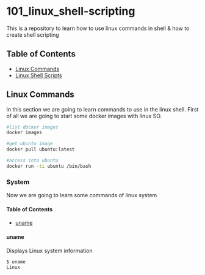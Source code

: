 # 101_linux_shell-scripting
This is a repository to learn how to use linux commands in shell &amp; how to create shell scripting

## Table of Contents

* [Linux Commands](#linux-commands)
* [Linux Shell Scripts](#linux-shell-scripts)

## Linux Commands
In this section we are going to learn commands to use in the linux shell. First of all we are going to start some docker images with linux SO.

```sh
#list docker images
docker images

#get ubuntu image
docker pull ubuntu:latest

#access into ubuntu
docker run -ti ubuntu /bin/bash
```

### System
Now we are going to learn some commands of linux system

#### Table of Contents

* [uname](#uname)

#### uname
 Displays  Linux system information
```sh
$ uname
Linux
```